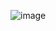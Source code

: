 ![image](https://user-images.githubusercontent.com/85788583/132531048-ed408d1a-246f-4599-94b8-90a7a88037a2.png)

